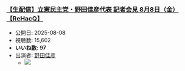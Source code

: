 ### [【生配信】立憲民主党・野田佳彦代表 記者会見 8月8日（金）【ReHacQ】](https://www.youtube.com/watch?v=fAnZy3rYHfI)
-   公開日: 2025-08-08
-   視聴数: 15,602
-   **いいね数: 97**
-   出演者: [野田佳彦](/rehacq_fan/people/野田佳彦 "wikilink")
    - [![](https://img.youtube.com/vi/fAnZy3rYHfI/hqdefault.jpg)](https://www.youtube.com/watch?v=fAnZy3rYHfI)
